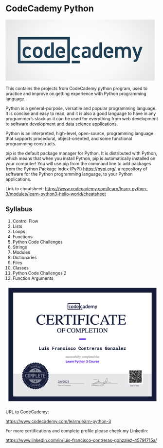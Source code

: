 # CodeCademy Python

![Logo](./logo.png)

This contains the projects from CodeCademy python program, used to practice and improve on getting experience with Python programming language.

Python is a general-purpose, versatile and popular programming language. It is concise and easy to read, and it is also a good language to have in any programmer’s stack as it can be used for everything from web development to software development and data science applications.

Python is an interpreted, high-level, open-source, programming language that supports procedural, object-oriented, and some functional programming constructs.

pip is the default package manager for Python. It is distributed with Python, which means that when you install Python, pip is automatically installed on your computer! You will use pip from the command line to add packages from the Python Package Index (PyPI) https://pypi.org/, a repository of software for the Python programming language, to your Python applications.

Link to cheatsheet: https://www.codecademy.com/learn/learn-python-3/modules/learn-python3-hello-world/cheatsheet

## Syllabus

1. Control Flow
2. Lists
3. Loops
4. Functions
5. Python Code Challenges
6. Strings
7. Modules
8. Dictionaries
9. Files
10. Classes
11. Python Code Challenges 2
12. Function Arguments

![Cert](./certificatep.png)

URL to CodeCademy:

https://www.codecademy.com/learn/learn-python-3

For more certifications and complete profile please check my
LinkedIn:

https://www.linkedin.com/in/luis-francisco-contreras-gonzalez-45791715a/
